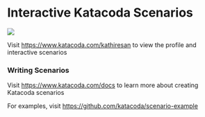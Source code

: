 # Interactive Katacoda Scenarios

[![](http://shields.katacoda.com/katacoda/kathiresan/count.svg)](https://www.katacoda.com/kathiresan "Get your profile on Katacoda.com")

Visit https://www.katacoda.com/kathiresan to view the profile and interactive scenarios

### Writing Scenarios
Visit https://www.katacoda.com/docs to learn more about creating Katacoda scenarios

For examples, visit https://github.com/katacoda/scenario-example
